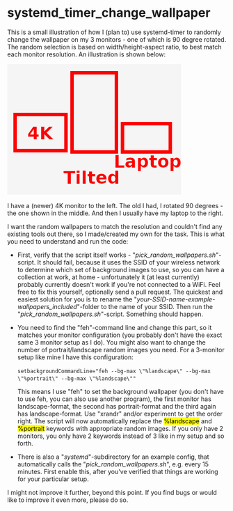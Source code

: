 # systemd_timer_change_wallpaper

This is a small illustration of how I (plan to) use systemd-timer to randomly
change the wallpaper on my 3 monitors - one of which is 90 degree rotated. The
random selection is based on width/height-aspect ratio, to best match each
monitor resolution. An illustration is shown below:

![Alt text](monitors.jpg?raw=true "Illustration of monitor setup")

I have a (newer) 4K monitor to the left. The old I had, I rotated 90 degrees -
the one shown in the middle. And then I usually have my laptop to the right.

I want the random wallpapers to match the resolution and couldn't find any
existing tools out there, so I made/created my own for the task. This is what you need to understand and run the code:

* First, verify that the script itself works - "*pick_random_wallpapers.sh*"-script.  It should fail, because it uses the SSID of your wireless network to determine which set of background images to use, so you can have a collection at work, at home - unfortunately it (at least currently) probably currently doesn't work if you're not connected to a WiFi. Feel free to fix this yourself, optionally send a pull request. The quickest and easiest solution for you is to rename the "*your-SSID-name-example-wallpapers_included*"-folder to the name of your SSID. Then run the "*pick_random_wallpapers.sh*"-script. Something should happen.

* You need to find the "feh"-command line and change this part, so it matches your monitor configuration (you probably don't have the exact same 3 monitor setup as I do). You might also want to change the number of portrait/landscape random images you need. For a 3-monitor setup like mine I have this configuration:
  
  `setbackgroundCommandLine="feh --bg-max \"%landscape\" --bg-max \"%portrait\" --bg-max \"%landscape\""`
  
  This means I use "feh" to set the background wallpaper (you don't have to use feh, you can also use another program), the first monitor has landscape-format, the second has portrait-format and the third again has landscape-format. Use "xrandr" and/or experiment to get the order right. The script will now automatically replace the <mark>%landscape</mark> and <mark>%portrait</mark> keywords with appropriate random images. If you only have 2 monitors, you only have 2 keywords instead of 3 like in my setup and so forth.

* There is also a "*systemd*"-subdirectory for an example config, that automatically calls the "*pick_random_wallpapers.sh*", e.g. every 15 minutes. First enable this, after you've verified that things are working for your particular setup.

I might not improve it further, beyond this point. If you find bugs or would like to improve it even more, please do so.
